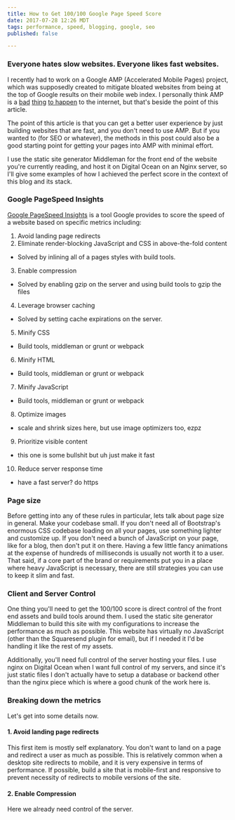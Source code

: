 ```yaml
---
title: How to Get 100/100 Google Page Speed Score
date: 2017-07-28 12:26 MDT
tags: performance, speed, blogging, google, seo
published: false

---
```

### Everyone hates slow websites. Everyone likes fast websites.

I recently had to work on a Google AMP (Accelerated Mobile Pages) project, which was supposedly created to mitigate bloated websites from being at the top of Google results on their mobile web index. I personally think AMP is a [bad](https://danielmiessler.com/blog/google-amp-not-good-thing/#gs.co7smnc) [thing](https://www.theregister.co.uk/2017/05/19open_source_insider_google_amp_bad_bad_bad/) [to happen](https://daringfireball.net/linked/2017/01/17/schreiber-amp) to the internet, but that's beside the point of this article.

The point of this article is that you can get a better user experience by just building websites that are fast, and you don't need to use AMP. But if you wanted to (for SEO or whatever), the methods in this post could also be a good starting point for getting your pages into AMP with minimal effort.

I use the static site generator Middleman for the front end of the website you're currently reading, and host it on Digital Ocean on an Nginx server, so I'll give some examples of how I achieved the perfect score in the context of this blog and its stack.

### Google PageSpeed Insights

[Google PageSpeed Insights](https://developers.google.com/speed/pagespeed/insights/) is a tool Google provides to score the speed of a website based on specific metrics including:

1. Avoid landing page redirects
2. Eliminate render-blocking JavaScript and CSS in above-the-fold content
 - Solved by inlining all of a pages styles with build tools.
3. Enable compression
  - Solved by enabling gzip on the server and using build tools to gzip the files
4. Leverage browser caching
  - Solved by setting cache expirations on the server.
5. Minify CSS
  - Build tools, middleman or grunt or webpack
6. Minify HTML
  - Build tools, middleman or grunt or webpack
7. Minify JavaScript
  - Build tools, middleman or grunt or webpack
8. Optimize images
  - scale and shrink sizes here, but use image optimizers too, ezpz
9. Prioritize visible content
  - this one is some bullshit but uh just make it fast
10. Reduce server response time
  - have a fast server? do https

### Page size

Before getting into any of these rules in particular, lets talk about page size in general.
Make your codebase small. If you don't need all of Bootstrap's enormous CSS codebase loading on all your pages, use something lighter and customize up. If you don't need a bunch of JavaScript on your page, like for a blog, then don't put it on there. Having a few little fancy animations at the expense of hundreds of milliseconds is usually not worth it to a user. That said, if a core part of the brand or requirements put you in a place where heavy JavaScript is necessary, there are still strategies you can use to keep it slim and fast.

### Client and Server Control

One thing you'll need to get the 100/100 score is direct control of the front end assets and build tools around them. I used the static site generator Middleman to build this site with my configurations to increase the performance as much as possible. This website has virtually no JavaScript (other than the Squaresend plugin for email), but if I needed it I'd be handling it like the rest of my assets.

Additionally, you'll need full control of the server hosting your files. I use nginx on Digital Ocean when I want full control of my servers, and since it's just static files I don't actually have to setup a database or backend other than the nginx piece which is where a good chunk of the work here is.

### Breaking down the metrics

Let's get into some details now.

#### 1. Avoid landing page redirects
This first item is mostly self explanatory. You don't want to land on a page and redirect a user as much as possible. This is relatively common when a desktop site redirects to mobile, and it is very expensive in terms of performance. If possible, build a site that is mobile-first and responsive to prevent necessity of redirects to mobile versions of the site.

#### 2. Enable Compression
Here we already need control of the server.
